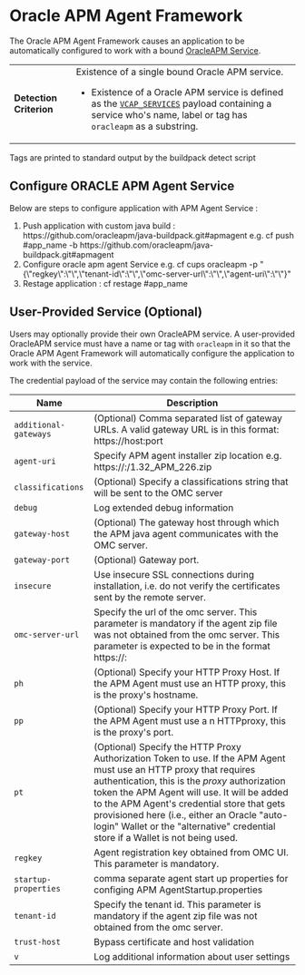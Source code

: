 # Oracle APM Agent Framework
The Oracle APM Agent Framework causes an application to be automatically configured to work with a bound [OracleAPM Service].

<table>
  <tr>
    <td><strong>Detection Criterion</strong></td><td>Existence of a single bound Oracle APM service.
      <ul>
        <li>Existence of a Oracle APM service is defined as the <a href="http://docs.cloudfoundry.org/devguide/deploy-apps/environment-variable.html#VCAP-SERVICES"><code>VCAP_SERVICES</code></a> payload containing a service who's name, label or tag has <code>oracleapm</code> as a substring.</li>
      </ul>
    </td>
  </tr>
 </table>
Tags are printed to standard output by the buildpack detect script

##  Configure ORACLE APM Agent Service
Below are steps to configure application with APM Agent Service :
<ol type="1">
 <li>Push application with custom java build : https://github.com/oracleapm/java-buildpack.git#apmagent e.g.
 cf push #app_name -b https://github.com/oracleapm/java-buildpack.git#apmagent
</li>
<li>
 Configure oracle apm agent Service e.g.
 cf cups oracleapm -p "{\"regkey\":\"<regkey value>\",\"tenant-id\":\"<tenant_id>\",\"omc-server-url\":\"<omc service url>\",\"agent-uri\":\"<apmagent.zip http download location>\"}"
</li>
<li>
Restage application : cf restage #app_name
</li>
</ol>


## User-Provided Service (Optional)
Users may optionally provide their own OracleAPM service. A user-provided OracleAPM service must have a name or tag with `oracleapm` in it so that the Oracle APM Agent Framework will automatically configure the application to work with the service.

The credential payload of the service may contain the following entries:

| Name | Description
| ---- | -----------
| `additional-gateways` |  (Optional) Comma separated list of gateway URLs. A valid gateway URL is in this format: https://host:port
| `agent-uri` | 	Specify APM agent installer zip location e.g. https://<host>:<port>/1.32_APM_226.zip  
| `classifications` | (Optional) Specify a classifications string that will be sent to the OMC server
| `debug` | Log extended debug information
| `gateway-host` | (Optional) The gateway host through which the APM java agent communicates with the OMC server.
| `gateway-port` | (Optional) Gateway port.
| `insecure` | Use insecure SSL connections during installation, i.e. do not verify the certificates sent by the remote server.
| `omc-server-url` | Specify the url of the omc server. This parameter is mandatory if the agent zip file was not obtained from the omc server. This parameter is expected to be in the format https://<host>:<port>
| `ph` | (Optional) Specify your HTTP Proxy Host. If the APM Agent must use an HTTP proxy, this is the proxy's hostname.
| `pp` | (Optional) Specify your HTTP Proxy Port. If the APM Agent must use a n HTTPproxy, this is the proxy's port.
| `pt` | (Optional) Specify the HTTP Proxy Authorization Token to use. If the APM Agent must use an HTTP proxy that requires authentication, this is the *proxy* authorization token the APM Agent will use. It will be added to the APM Agent's credential store that gets provisioned here (i.e., either an Oracle "auto-login" Wallet or the "alternative" credential                     store if a Wallet is not being used.
| `regkey` | Agent registration key obtained from OMC UI.  This parameter is mandatory.
| `startup-properties` | comma separate agent start up properties for configing APM AgentStartup.properties 
| `tenant-id` | Specify the tenant id. This parameter is mandatory if the agent zip file was not obtained from the omc server.
| `trust-host` | Bypass certificate and host validation
| `v` | Log additional information about user settings




[OracleAPM Service]: https://cloud.oracle.com/en_US/application-performance-monitoring


